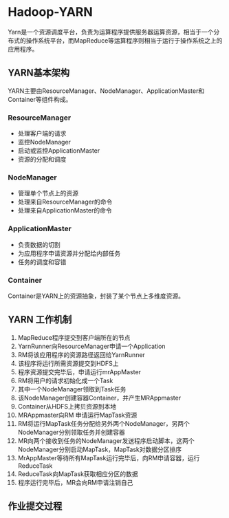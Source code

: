 # Hadoop-YARN

Yarn是一个资源调度平台，负责为运算程序提供服务器运算资源，相当于一个分布式的操作系统平台，而MapReduce等运算程序则相当于运行于操作系统之上的应用程序。

## YARN基本架构

YARN主要由ResourceManager、NodeManager、ApplicationMaster和Container等组件构成。

### ResourceManager

- 处理客户端的请求
- 监控NodeManager
- 启动或监控ApplicationMaster
- 资源的分配和调度

### NodeManager

- 管理单个节点上的资源
- 处理来自ResourceManager的命令
- 处理来自ApplicationMaster的命令

### ApplicationMaster

- 负责数据的切割
- 为应用程序申请资源并分配给内部任务
- 任务的调度和容错

### Container

Container是YARN上的资源抽象，封装了某个节点上多维度资源。

## YARN 工作机制

1. MapReduce程序提交到客户端所在的节点
2. YarnRunner向ResourceManager申请一个Application
3. RM将该应用程序的资源路径返回给YarnRunner
4. 该程序将运行所需资源提交到HDFS上
5. 程序资源提交完毕后，申请运行mrAppMaster
6. RM将用户的请求初始化成一个Task
7. 其中一个NodeManager领取到Task任务
8. 该NodeManager创建容器Container，并产生MRAppmaster
9. Container从HDFS上拷贝资源到本地
10. MRAppmaster向RM 申请运行MapTask资源
11. RM将运行MapTask任务分配给另外两个NodeManager，另两个NodeManager分别领取任务并创建容器
12. MR向两个接收到任务的NodeManager发送程序启动脚本，这两个NodeManager分别启动MapTask，MapTask对数据分区排序
13. MrAppMaster等待所有MapTask运行完毕后，向RM申请容器，运行ReduceTask
14. ReduceTask向MapTask获取相应分区的数据
15. 程序运行完毕后，MR会向RM申请注销自己

## 作业提交过程

